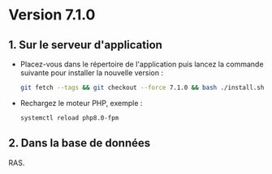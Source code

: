 # Version 7.1.0

## 1. Sur le serveur d'application

- Placez-vous dans le répertoire de l'application puis lancez la commande suivante
  pour installer la nouvelle version :

  ```bash
  git fetch --tags && git checkout --force 7.1.0 && bash ./install.sh
  ```

- Rechargez le moteur PHP, exemple :

  ```bash
  systemctl reload php8.0-fpm
  ```

## 2. Dans la base de données

RAS.

